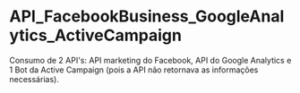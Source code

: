 # API_FacebookBusiness_GoogleAnalytics_ActiveCampaign
Consumo de 2 API's: API marketing do Facebook, API do Google Analytics e 1 Bot da Active Campaign (pois a API não retornava as informações necessárias).
